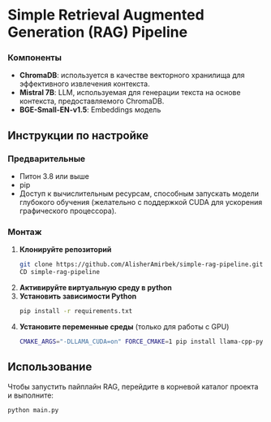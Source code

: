 # Simple Retrieval Augmented Generation (RAG) Pipeline

### Компоненты
- **ChromaDB**: используется в качестве векторного хранилища для эффективного извлечения контекста.
- **Mistral 7B**: LLM, используемая для генерации текста на основе контекста, предоставляемого ChromaDB.
- **BGE-Small-EN-v1.5**: Embeddings модель

## Инструкции по настройке

### Предварительные
- Питон 3.8 или выше
- pip
- Доступ к вычислительным ресурсам, способным запускать модели глубокого обучения (желательно с поддержкой CUDA для ускорения графического процессора).

### Монтаж
1. **Клонируйте репозиторий**
     ``` bash
     git clone https://github.com/AlisherAmirbek/simple-rag-pipeline.git
     CD simple-rag-pipeline
     ```
2. **Активируйте виртуальную среду в python**
2. **Установить зависимости Python**
     ``` bash
     pip install -r requirements.txt
     ```
3. **Установите переменные среды** (только для работы с GPU)
     ``` bash
     CMAKE_ARGS="-DLLAMA_CUDA=on" FORCE_CMAKE=1 pip install llama-cpp-python --force-reinstall --upgrade --no-cache-dir --verbose
     ```

## Использование

Чтобы запустить пайплайн RAG, перейдите в корневой каталог проекта и выполните:
``` bash
python main.py

